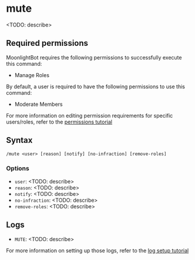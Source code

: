 # mute

<TODO: describe>

## Required permissions

MoonlightBot requires the following permissions to successfully execute this command:

* Manage Roles

By default, a user is required to have the following permissions to use this command:

* Moderate Members

For more information on editing permission requirements for specific users/roles, refer to the [permissions tutorial](<linkToPermissionsTutorial>)

## Syntax

```text
/mute <user> [reason] [notify] [no-infraction] [remove-roles]
```

### Options

* `user`: <TODO: describe>
* `reason`: <TODO: describe>
* `notify`: <TODO: describe>
* `no-infraction`: <TODO: describe>
* `remove-roles`: <TODO: describe>

## Logs

* `MUTE`: <TODO: describe>

For more information on setting up those logs, refer to the [log setup tutorial](<linkToLogTutorial>)